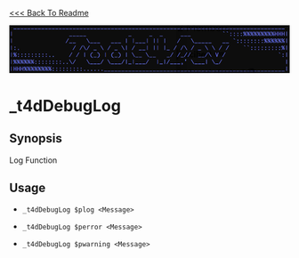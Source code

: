 [<<< Back To Readme](../../../../README.md)
<p align="center">
    <img src="https://github.com/T4D-Suites/T4D-Ressources/blob/master/LogoT4D.png">
</p>

# _t4dDebugLog

## Synopsis
<p>Log Function</p>


## Usage

* `_t4dDebugLog $plog <Message>`


* `_t4dDebugLog $perror <Message>`


* `_t4dDebugLog $pwarning <Message>`




